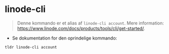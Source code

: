# linode-cli

> Denne kommando er et alias af `linode-cli account`.
> Mere information: <https://www.linode.com/docs/products/tools/cli/get-started/>.

- Se dokumentation for den oprindelige kommando:

`tldr linode-cli account`
